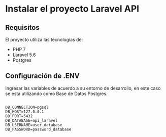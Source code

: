 # Instalar el proyecto Laravel API

## Requisitos

El proyecto utiliza las tecnologias de:

* PHP 7
* Laravel 5.6
* Postgres


## Configuración de .ENV

Ingresar las variables de acuerdo a su entorno de desarrollo, en este caso se esta utilizando como Base de Datos Postgres.

```console

DB_CONNECTION=pgsql
DB_HOST=127.0.0.1
DB_PORT=5432
DB_DATABASE=api_laravel
DB_USERNAME=user_database
DB_PASSWORD=password_database

```